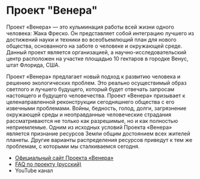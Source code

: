 # Проект "Венера"

Проект «Венера» — это кульминация работы всей жизни одного человека: Жака Фреско. Он представляет собой интеграцию лучшего из достижений науки и техники во всеобъемлющий план для нового общества, основанного на заботе о человеке и окружающей среде. Данный проект является организацией, а научно-исследовательский центр расположен на участке площадью 10 гектаров в городке Венус, штат Флорида, США.

Проект «Венера» предлагает новый подход к развитию человека и решению экологических проблем. Это реально осуществимый образ светлого и лучшего будущего, который будет отвечать запросам настоящего и будущего человечества. Проект «Венера» призывает к целенаправленной реконструкции сегодняшнего общества c его извечными проблемами. Войны, бедность, голод, долги, загрязнение окружающей среды и неоправданные человеческие страдания рассматриваются не только как разрешимые, но и как полностью неприемлемые. Одним из исходных условий Проекта «Венера» является признание ресурсов Земли общим достоянием всех жителей планеты. Другие варианты распределения ресурсов приведут к тем же проблемам, с которыми мы сталкиваемся сегодня.

* [Официальный сайт Проекта «Венера»](https://www.thevenusproject.com/)
* [FAQ по проекту (русский)](https://designing-the-future.org/the-venus-project-faq/)
* YouTube канал

